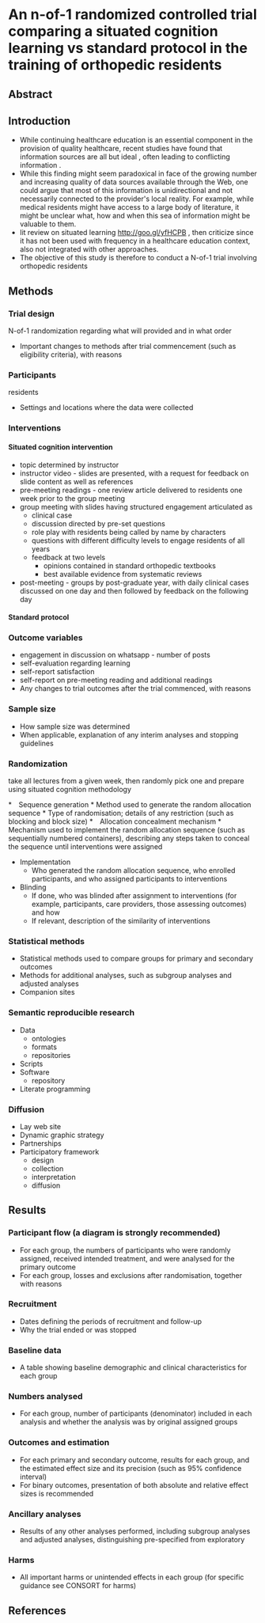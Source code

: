 # An n-of-1 randomized controlled trial comparing a situated cognition learning vs standard protocol in the training of orthopedic residents





## Abstract


## Introduction

* While continuing healthcare education is an essential component in the provision of quality healthcare, recent studies have found that information sources are all but ideal <!-- ref -->, often leading to conflicting information <!-- http://goo.gl/lpHyps -->. 
* While this finding might seem paradoxical in face of the growing number and increasing quality of data sources available through the Web, one could argue that most of this information is unidirectional and not necessarily connected to the provider's local reality. For example, while medical residents might have access to a large body of literature, it might be unclear what, how and when this sea of information might be valuable to them.
* lit review on situated learning http://goo.gl/yfHCPB , then criticize since it has not been used with frequency in a healthcare education context, also not integrated with other approaches. 
* The objective of this study is therefore to conduct a N-of-1 trial involving orthopedic residents 


## Methods

### Trial design

N-of-1
randomization regarding what will provided and in what order
* Important changes to methods after trial commencement (such as eligibility criteria), with reasons

### Participants

residents
* Settings and locations where the data were collected

### Interventions


#### Situated cognition intervention

<!-- pressure and prestige -->

<!-- casos clínicos, opiniões de experts, melhor evidência da literatura (systematic reviews), um role-play simples (criação de personagens fictícios), discussões blended (em pessoa e online) e personalização em vários níveis (personagens chamam os residentes pelos nomes, algumas vezes comunicação individual com os residentes, etc) -->

<!-- 
1. integram (a) casos clínicos, (b) opiniões de experts presentes em livros de texto quando não existe evidência na literatura e (c) melhor evidência através de revisões sistemáticas de qualidade quando elas existem (o que não é o caso nas aulas em anexo sobre fraturas de fêmur e patela)

2. os casos clínicos são, sempre que possível, do próprio serviço. caso o centro deseje os seus casos podem ser mostrados para outras instituições, o nome do centro sendo necessariamente conectado ao caso (o que gera um tipo de publicidade)

3. usa um mecanismo chamado "role play", onde é criado meio que um teatrinho ultra simples com diferentes "personagens"

4. é personalizada com nomes dos residentes pra que o instrutor necessariamente interaja com e evite ficar só "dando aula"
5. antes da aula com os residentes eles recebem artigos de revisao ou capítulos de livro para se prepararem

6. após a aula são formados grupos de discussão no whatsapp onde os residentes e preceptores discutem um caso/dia. cada caso é composto por um material que leva no máximo 3 min pra ler e no dia seguinte é postada uma possível conduta baseada na melhor evidência ou, quando ela não existe, uma opinião baseada em um livro de texto
 -->

* topic determined by instructor
* instructor video - slides are presented, with a request for feedback on slide content as well as references
* pre-meeting readings - one review article delivered to residents one week prior to the group meeting
* group meeting with slides having structured engagement articulated as
    * clinical case <!-- might add cases from the service itself -->
    * discussion directed by pre-set questions <!-- might add resident names  http://goo.gl/fueWuw -->
    * role play with residents being called by name by characters
    * questions with different difficulty levels to engage residents of all years
    * feedback at two levels
        * opinions contained in standard orthopedic textbooks
        * best available evidence from systematic reviews
* post-meeting - groups by post-graduate year, with daily clinical cases discussed on one day and then followed by feedback on the following day <!-- might have additional automated emails from mentor to provide positive reinforcement -->


#### Standard protocol


### Outcome variables

* engagement in discussion on whatsapp - number of posts
* self-evaluation regarding learning
* self-report satisfaction
* self-report on pre-meeting reading and additional readings
* Any changes to trial outcomes after the trial commenced, with reasons

### Sample size
* How sample size was determined
* When applicable, explanation of any interim analyses and stopping guidelines

### Randomization

take all lectures from a given week, then randomly pick one and prepare using situated cognition methodology

* Sequence generation
    * Method used to generate the random allocation sequence
    * Type of randomisation; details of any restriction (such as blocking and block size)
* Allocation concealment mechanism
    * Mechanism used to implement the random allocation sequence (such as sequentially numbered containers), describing any steps taken to conceal the sequence until interventions were assigned
* Implementation
    * Who generated the random allocation sequence, who enrolled participants, and who assigned participants to interventions
* Blinding
    * If done, who was blinded after assignment to interventions (for example, participants, care providers, those assessing outcomes) and how
    * If relevant, description of the similarity of interventions

### Statistical methods
* Statistical methods used to compare groups for primary and secondary outcomes
* Methods for additional analyses, such as subgroup analyses and adjusted analyses
* Companion sites

### Semantic reproducible research

* Data
    * ontologies
    * formats
    * repositories
* Scripts
* Software
    * repository
* Literate programming 

### Diffusion

* Lay web site
* Dynamic graphic strategy
* Partnerships
* Participatory framework 
    * design
    * collection
    * interpretation
    * diffusion


## Results

### Participant flow (a diagram is strongly recommended)
* For each group, the numbers of participants who were randomly assigned, received intended treatment, and were analysed for the primary outcome
* For each group, losses and exclusions after randomisation, together with reasons

### Recruitment
* Dates defining the periods of recruitment and follow-up
* Why the trial ended or was stopped

### Baseline data
* A table showing baseline demographic and clinical characteristics for each group

### Numbers analysed
* For each group, number of participants (denominator) included in each analysis and whether the analysis was by original assigned groups

### Outcomes and estimation
* For each primary and secondary outcome, results for each group, and the estimated effect size and its precision (such as 95% confidence interval)
* For binary outcomes, presentation of both absolute and relative effect sizes is recommended

### Ancillary analyses
* Results of any other analyses performed, including subgroup analyses and adjusted analyses, distinguishing pre-specified from exploratory

### Harms
* All important harms or unintended effects in each group (for specific guidance see CONSORT for harms)



## References


